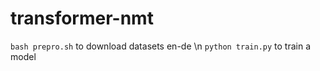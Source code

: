 # transformer-nmt

```bash prepro.sh``` to download datasets en-de \n
```python train.py``` to train a model
